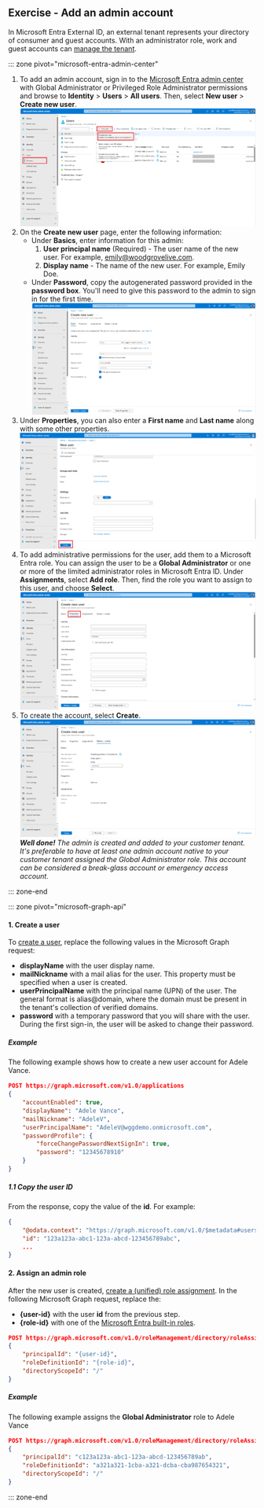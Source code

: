 ## Exercise - Add an admin account

In Microsoft Entra External ID, an external tenant represents your directory of consumer and guest accounts. With an administrator role, work and guest accounts can [manage the tenant](/entra/external-id/customers/quickstart-tenant-setup).

::: zone pivot="microsoft-entra-admin-center"

1. To add an admin account, sign in to the [Microsoft Entra admin center](https://entra.microsoft.com/) with Global Administrator or Privileged Role Administrator permissions and browse to **Identity** > **Users** > **All users**. Then, select **New user** > **Create new user**.
    ![alt text](../media/add-an-admin-account/1.png)
1. On the **Create new user** page, enter the following information:
    - Under **Basics**, enter information for this admin: 
        1. **User principal name** (Required) - The user name of the new user. For example, emily@woodgrovelive.com. 
        1. **Display name** - The name of the new user. For example, Emily Doe.
    -  Under **Password**, copy the autogenerated password provided in the **password box**. You'll need to give this password to the admin to sign in for the first time.
    ![alt text](../media/add-an-admin-account/2.png)
1. Under **Properties**, you can also enter a **First name** and **Last name** along with some other properties.
    ![alt text](../media/add-an-admin-account/3.png)
1. To add administrative permissions for the user, add them to a Microsoft Entra role. You can assign the user to be a **Global Administrator** or one or more of the limited administrator roles in Microsoft Entra ID. Under **Assignments**, select **Add role**. Then, find the role you want to assign to this user, and choose **Select**. 
    ![alt text](../media/add-an-admin-account/4.png)
1. To create the account, select **Create**.
    ![alt text](../media/add-an-admin-account/5.png)
    ***Well done!** The admin is created and added to your customer tenant. It's preferable to have at least one admin account native to your customer tenant assigned the Global Administrator role. This account can be considered a break-glass account or emergency access account.*

::: zone-end

::: zone pivot="microsoft-graph-api"

#### 1\. Create a user

To [create a user](/graph/api/user-post-users?view=graph-rest-1.0&tabs=http), replace the following values in the Microsoft Graph request:

- **displayName** with the user display name.
- **mailNickname** with a mail alias for the user. This property must be specified when a user is created.
- **userPrincipalName** with the principal name (UPN) of the user. The general format is alias@domain, where the domain must be present in the tenant's collection of verified domains.
- **password** with a temporary password that you will share with the user. During the first sign-in, the user will be asked to change their password.

##### Example

The following example shows how to create a new user account for Adele Vance.

```json
POST https://graph.microsoft.com/v1.0/applications
{
    "accountEnabled": true,
    "displayName": "Adele Vance",
    "mailNickname": "AdeleV",
    "userPrincipalName": "AdeleV@wggdemo.onmicrosoft.com",
    "passwordProfile": {
        "forceChangePasswordNextSignIn": true,
        "password": "12345678910"
    }
}
```

##### 1.1 Copy the user ID

From the response, copy the value of the **id**. For example:

```json
{
    "@odata.context": "https://graph.microsoft.com/v1.0/$metadata#users/$entity",
    "id": "123a123a-abc1-123a-abcd-123456789abc",
    ...
}        
```

#### 2\. Assign an admin role

After the new user is created, [create a (unified) role assignment](/graph/api/rbacapplication-post-roleassignments). In the following Microsoft Graph request, replace the:

- **{user-id}** with the user **id** from the previous step.
- **{role-id}** with one of the [Microsoft Entra built-in roles](/entra/identity/role-based-access-control/permissions-reference).

```json
POST https://graph.microsoft.com/v1.0/roleManagement/directory/roleAssignments
{
    "principalId": "{user-id}",
    "roleDefinitionId": "{role-id}",
    "directoryScopeId": "/"
}
```

##### Example

The following example assigns the **Global Administrator** role to Adele Vance

```json
POST https://graph.microsoft.com/v1.0/roleManagement/directory/roleAssignments
{
    "principalId": "c123a123a-abc1-123a-abcd-123456789ab",
    "roleDefinitionId": "a321a321-1cba-a321-dcba-cba987654321",
    "directoryScopeId": "/"
}
```

::: zone-end
